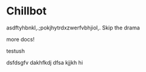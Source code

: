 # Chillbot
asdftyhbnkl,.;pokjhytrdxzwerfvbhjiol,.
Skip the drama


more docs!

testush

dsfdsgfv
dakhfkdj
dfsa
kjjkh
hi
